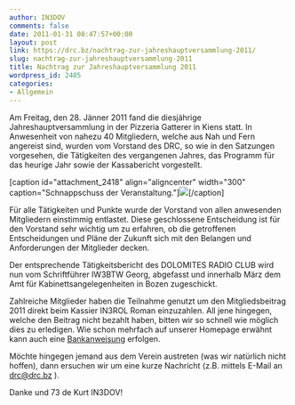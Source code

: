 ```yaml
---
author: IN3DOV
comments: false
date: 2011-01-31 08:47:57+00:00
layout: post
link: https://drc.bz/nachtrag-zur-jahreshauptversammlung-2011/
slug: nachtrag-zur-jahreshauptversammlung-2011
title: Nachtrag zur Jahreshauptversammlung 2011
wordpress_id: 2405
categories:
- Allgemein
---
```


Am Freitag, den 28. Jänner 2011 fand die diesjährige Jahreshauptversammlung in der Pizzeria Gatterer in Kiens statt. In Anwesenheit von nahezu 40 Mitgliedern, welche aus Nah und Fern angereist sind, wurden vom Vorstand des DRC, so wie in den Satzungen vorgesehen, die Tätigkeiten des vergangenen Jahres, das Programm für das heurige Jahr sowie der Kassabericht vorgestellt.




[caption id="attachment_2418" align="aligncenter" width="300" caption="Schnappschuss der Veranstaltung."]![](https://drc.bz/wp-content/uploads/2011/01/DSC00973-300x225.jpg)[/caption]


Für alle Tätigkeiten und Punkte wurde der Vorstand von allen anwesenden Mitgliedern einstimmig entlastet. Diese geschlossene Entscheidung ist für den Vorstand sehr wichtig um zu erfahren, ob die getroffenen Entscheidungen und Pläne der Zukunft sich mit den Belangen und Anforderungen der Mitglieder decken.




Der entsprechende Tätigkeitsbericht des DOLOMITES RADIO CLUB wird nun vom Schriftführer IW3BTW Georg, abgefasst und innerhalb März dem Amt für Kabinettsangelegenheiten in Bozen zugeschickt.




Zahlreiche Mitglieder haben die Teilnahme genutzt um den Mitgliedsbeitrag 2011 direkt beim Kassier IN3ROL Roman einzuzahlen. All jene hingegen, welche den Beitrag nicht bezahlt haben, bitten wir so schnell wie möglich dies zu erledigen. Wie schon mehrfach auf unserer Homepage erwähnt kann auch eine [Bankanweisung](https://drc.bz/?page_id=2322) erfolgen.




Möchte hingegen jemand aus dem Verein austreten (was wir natürlich nicht hoffen), dann ersuchen wir um eine kurze Nachricht (z.B. mittels E-Mail an [drc@drc.bz](mailto:drc@drc.bz) ).




Danke und 73 de Kurt IN3DOV!
